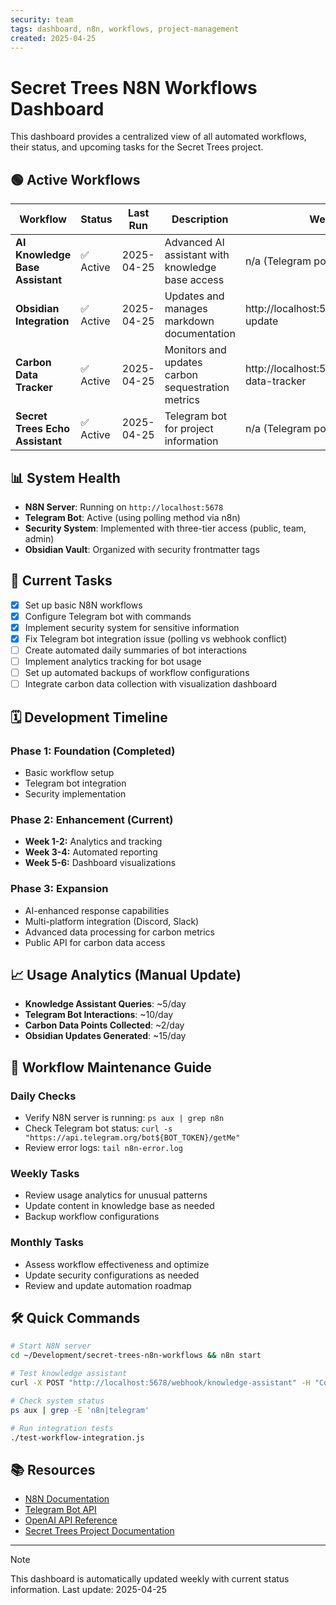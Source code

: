 ```yaml
---
security: team
tags: dashboard, n8n, workflows, project-management
created: 2025-04-25
---
```


# Secret Trees N8N Workflows Dashboard

This dashboard provides a centralized view of all automated workflows, their status, and upcoming tasks for the Secret Trees project.

## 🟢 Active Workflows

| Workflow | Status | Last Run | Description | Webhook URL |
| -------- | ------ | -------- | ----------- | ----------- |
| **AI Knowledge Base Assistant** | ✅ Active | 2025-04-25 | Advanced AI assistant with knowledge base access | n/a (Telegram polling) |
| **Obsidian Integration** | ✅ Active | 2025-04-25 | Updates and manages markdown documentation | http://localhost:5678/webhook/obsidian-update |
| **Carbon Data Tracker** | ✅ Active | 2025-04-25 | Monitors and updates carbon sequestration metrics | http://localhost:5678/webhook/carbon-data-tracker |
| **Secret Trees Echo Assistant** | ✅ Active | 2025-04-25 | Telegram bot for project information | n/a (Telegram polling) |

## 📊 System Health

- **N8N Server**: Running on `http://localhost:5678`
- **Telegram Bot**: Active (using polling method via n8n)
- **Security System**: Implemented with three-tier access (public, team, admin)
- **Obsidian Vault**: Organized with security frontmatter tags

## 📝 Current Tasks

- [x] Set up basic N8N workflows
- [x] Configure Telegram bot with commands
- [x] Implement security system for sensitive information
- [x] Fix Telegram bot integration issue (polling vs webhook conflict)
- [ ] Create automated daily summaries of bot interactions
- [ ] Implement analytics tracking for bot usage
- [ ] Set up automated backups of workflow configurations
- [ ] Integrate carbon data collection with visualization dashboard

## 🗓️ Development Timeline

### Phase 1: Foundation (Completed)
- Basic workflow setup
- Telegram bot integration
- Security implementation

### Phase 2: Enhancement (Current)
- **Week 1-2:** Analytics and tracking
- **Week 3-4:** Automated reporting
- **Week 5-6:** Dashboard visualizations

### Phase 3: Expansion
- AI-enhanced response capabilities
- Multi-platform integration (Discord, Slack)
- Advanced data processing for carbon metrics
- Public API for carbon data access

## 📈 Usage Analytics (Manual Update)

- **Knowledge Assistant Queries**: ~5/day
- **Telegram Bot Interactions**: ~10/day
- **Carbon Data Points Collected**: ~2/day
- **Obsidian Updates Generated**: ~15/day

## 🔄 Workflow Maintenance Guide

### Daily Checks
- Verify N8N server is running: `ps aux | grep n8n`
- Check Telegram bot status: `curl -s "https://api.telegram.org/bot${BOT_TOKEN}/getMe"`
- Review error logs: `tail n8n-error.log`

### Weekly Tasks
- Review usage analytics for unusual patterns
- Update content in knowledge base as needed
- Backup workflow configurations

### Monthly Tasks
- Assess workflow effectiveness and optimize
- Update security configurations as needed
- Review and update automation roadmap

## 🛠️ Quick Commands

```bash
# Start N8N server
cd ~/Development/secret-trees-n8n-workflows && n8n start

# Test knowledge assistant
curl -X POST "http://localhost:5678/webhook/knowledge-assistant" -H "Content-Type: application/json" -d '{"query": "What is the Secret Trees project about?"}'

# Check system status
ps aux | grep -E 'n8n|telegram'

# Run integration tests
./test-workflow-integration.js
```

## 📚 Resources

- [N8N Documentation](https://docs.n8n.io/)
- [Telegram Bot API](https://core.telegram.org/bots/api)
- [OpenAI API Reference](https://platform.openai.com/docs/api-reference)
- [Secret Trees Project Documentation](../00-Project-Overview.md)

---

> [!note]
> This dashboard is automatically updated weekly with current status information. Last update: 2025-04-25 